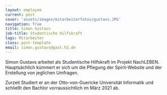 ```yaml
---
layout: employee
current: post
cover: 'assets/images/mitarbeiterfotos/gustavs.JPG'
navigation: True
title: Simon Gustavs
job-title: Studentische Hilfskraft
tags: Mitarbeiter
class: post-template
email: simon.gustavs@gast.h2.de
---
```

  
Simon Gustavs arbeitet als Studentische Hilfskraft im Projekt NachLEBEN. Hauptsächlich kümmert er sich um die Pflegung der Spirit-Website und der Erstellung von jeglichen Umfragen.

Zurzeit Studiert er an der Otto-von-Guericke Universität Informatik und schließt den Bachlor vorraussichtlich im März 2021 ab.